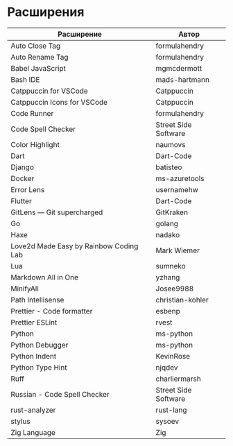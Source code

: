 # Расширения

| Расширение                             | Автор                |
| -------------------------------------- | -------------------- |
| Auto Close Tag                         | formulahendry        |
| Auto Rename Tag                        | formulahendry        |
| Babel JavaScript                       | mgmcdermott          |
| Bash IDE                               | mads-hartmann        |
| Catppuccin for VSCode                  | Catppuccin           |
| Catppuccin Icons for VSCode            | Catppuccin           |
| Code Runner                            | formulahendry        |
| Code Spell Checker                     | Street Side Software |
| Color Highlight                        | naumovs              |
| Dart                                   | Dart-Code            |
| Django                                 | batisteo             |
| Docker                                 | ms-azuretools        |
| Error Lens                             | usernamehw           |
| Flutter                                | Dart-Code            |
| GitLens — Git supercharged             | GitKraken            |
| Go                                     | golang               |
| Haxe                                   | nadako               |
| Love2d Made Easy by Rainbow Coding Lab | Mark Wiemer          |
| Lua                                    | sumneko              |
| Markdown All in One                    | yzhang               |
| MinifyAll                              | Josee9988            |
| Path Intellisense                      | christian-kohler     |
| Prettier - Code formatter              | esbenp               |
| Prettier ESLint                        | rvest                |
| Python                                 | ms-python            |
| Python Debugger                        | ms-python            |
| Python Indent                          | KevinRose            |
| Python Type Hint                       | njqdev               |
| Ruff                                   | charliermarsh        |
| Russian - Code Spell Checker           | Street Side Software |
| rust-analyzer                          | rust-lang            |
| stylus                                 | sysoev               |
| Zig Language                           | Zig                  |
